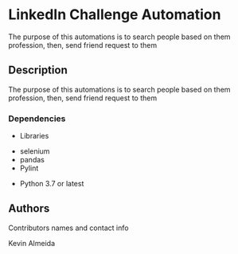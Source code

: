 # LinkedIn Challenge Automation
The purpose of this automations is to search people based on them profession, then, send friend request to them

## Description

The purpose of this automations is to search people based on them profession, then, send friend request to them


### Dependencies

* Libraries 
- selenium
- pandas
- Pylint
* Python 3.7 or latest

## Authors

Contributors names and contact info

Kevin Almeida

